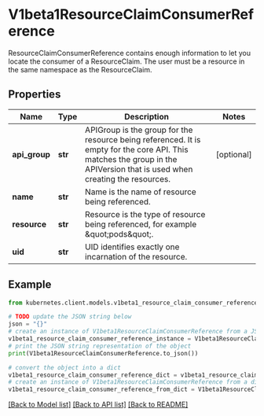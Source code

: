 # V1beta1ResourceClaimConsumerReference

ResourceClaimConsumerReference contains enough information to let you locate the consumer of a ResourceClaim. The user must be a resource in the same namespace as the ResourceClaim.

## Properties

Name | Type | Description | Notes
------------ | ------------- | ------------- | -------------
**api_group** | **str** | APIGroup is the group for the resource being referenced. It is empty for the core API. This matches the group in the APIVersion that is used when creating the resources. | [optional] 
**name** | **str** | Name is the name of resource being referenced. | 
**resource** | **str** | Resource is the type of resource being referenced, for example \&quot;pods\&quot;. | 
**uid** | **str** | UID identifies exactly one incarnation of the resource. | 

## Example

```python
from kubernetes.client.models.v1beta1_resource_claim_consumer_reference import V1beta1ResourceClaimConsumerReference

# TODO update the JSON string below
json = "{}"
# create an instance of V1beta1ResourceClaimConsumerReference from a JSON string
v1beta1_resource_claim_consumer_reference_instance = V1beta1ResourceClaimConsumerReference.from_json(json)
# print the JSON string representation of the object
print(V1beta1ResourceClaimConsumerReference.to_json())

# convert the object into a dict
v1beta1_resource_claim_consumer_reference_dict = v1beta1_resource_claim_consumer_reference_instance.to_dict()
# create an instance of V1beta1ResourceClaimConsumerReference from a dict
v1beta1_resource_claim_consumer_reference_from_dict = V1beta1ResourceClaimConsumerReference.from_dict(v1beta1_resource_claim_consumer_reference_dict)
```
[[Back to Model list]](../README.md#documentation-for-models) [[Back to API list]](../README.md#documentation-for-api-endpoints) [[Back to README]](../README.md)


